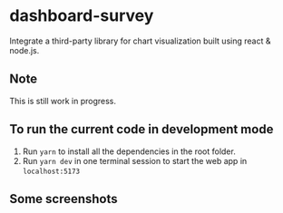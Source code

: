 # dashboard-survey
Integrate a third-party library for chart visualization built using react &amp; node.js.

## Note

This is still work in progress.

## To run the current code in development mode

1. Run `yarn` to install all the dependencies in the root folder.
2. Run `yarn dev` in one terminal session to start the web app in `localhost:5173`

## Some screenshots



